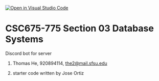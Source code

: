 [![Open in Visual Studio Code](https://classroom.github.com/assets/open-in-vscode-f059dc9a6f8d3a56e377f745f24479a46679e63a5d9fe6f495e02850cd0d8118.svg)](https://classroom.github.com/online_ide?assignment_repo_id=5446484&assignment_repo_type=AssignmentRepo)
# CSC675-775 Section 03 Database Systems
Discord bot for server

1. Thomas He, 920894114, the2@mail.sfsu.edu

2. starter code written by Jose Ortiz



 


